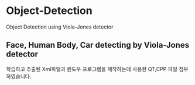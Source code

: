 # Object-Detection
Object Detection using Viola-Jones detector

## Face, Human Body, Car detecting by Viola-Jones detector
학습하고 추출된 Xml파일과 윈도우 프로그램을 제작하는데 사용한 QT,CPP 파일 첨부하였습니다.
